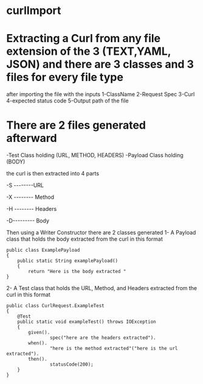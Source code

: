 # curlImport
# Extracting a Curl from any file extension of the 3 (TEXT,YAML, JSON) and there are 3 classes and 3 files for every file type 
after importing the file with the inputs 
1-ClassName
2-Request Spec
3-Curl 
4-expected status code 
5-Output path of the file   

# There are 2 files generated afterward 
  -Test Class holding (URL, METHOD, HEADERS) 
  -Payload Class holding (BODY)


the curl is then extracted into 4 parts 

-S --------URL

-X -------- Method 

-H -------- Headers 

-D--------- Body 


Then using a Writer Constructor there are 2 classes generated 
1- A Payload class that holds the body extracted from the curl in this format
```
public class ExamplePayload
{
    public static String examplePayload()
    {
        return "Here is the body extracted "
}
```
2- A Test class that holds the URL, Method, and Headers extracted from the curl in this format
```
public class CurlRequest.ExampleTest
{
    @Test
    public static void exampleTest() throws IOException
    {
        given().
                spec("here are the headers extracted").
        when().
                "here is the method extracted"("here is the url extracted").
        then().
                statusCode(200);
    }
}
```

